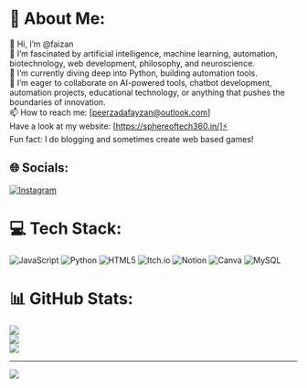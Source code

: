 # 💫 About Me:
👋 Hi, I’m @faizan<br>👀 I’m fascinated by artificial intelligence, machine learning, automation, biotechnology, web development, philosophy, and neuroscience.<br>🌱 I’m currently diving deep into Python, building automation tools.<br>💞️ I’m eager to collaborate on AI-powered tools, chatbot development, automation projects, educational technology, or anything that pushes the boundaries of innovation.<br>📫 How to reach me: [peerzadafayzan@outlook.com]<br>Have a look at my website: [https://sphereoftech360.in/]⚡<br> Fun fact: I do blogging and sometimes create web based games!


## 🌐 Socials:
[![Instagram](https://img.shields.io/badge/Instagram-%23E4405F.svg?logo=Instagram&logoColor=white)](https://instagram.com/fereen__) 

# 💻 Tech Stack:
![JavaScript](https://img.shields.io/badge/javascript-%23323330.svg?style=for-the-badge&logo=javascript&logoColor=%23F7DF1E) ![Python](https://img.shields.io/badge/python-3670A0?style=for-the-badge&logo=python&logoColor=ffdd54) ![HTML5](https://img.shields.io/badge/html5-%23E34F26.svg?style=for-the-badge&logo=html5&logoColor=white) ![Itch.io](https://img.shields.io/badge/Itch-%23FF0B34.svg?style=for-the-badge&logo=Itch.io&logoColor=white) ![Notion](https://img.shields.io/badge/Notion-%23000000.svg?style=for-the-badge&logo=notion&logoColor=white) ![Canva](https://img.shields.io/badge/Canva-%2300C4CC.svg?style=for-the-badge&logo=Canva&logoColor=white) ![MySQL](https://img.shields.io/badge/mysql-4479A1.svg?style=for-the-badge&logo=mysql&logoColor=white)
# 📊 GitHub Stats:
![](https://github-readme-stats.vercel.app/api?username=f3r33n&theme=radical&hide_border=false&include_all_commits=false&count_private=false)<br/>
![](https://github-readme-streak-stats.herokuapp.com/?user=f3r33n&theme=radical&hide_border=false)<br/>
![](https://github-readme-stats.vercel.app/api/top-langs/?username=f3r33n&theme=radical&hide_border=false&include_all_commits=false&count_private=false&layout=compact)

---
[![](https://visitcount.itsvg.in/api?id=f3r33n&icon=0&color=0)](https://visitcount.itsvg.in)

<!-- Proudly created with GPRM ( https://gprm.itsvg.in ) -->

